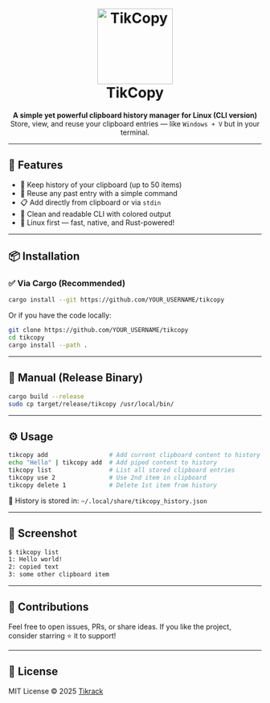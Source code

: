 <h1 align="center">
  <img width="150" alt="TikCopy" src="https://github.com/user-attachments/assets/c8159c90-be1c-402d-b79e-125a3a99d074" />
  <br />
  TikCopy
</h1>


<p align="center">
  <b>A simple yet powerful clipboard history manager for Linux (CLI version)</b><br/>
  Store, view, and reuse your clipboard entries — like <code>Windows + V</code> but in your terminal.
</p>

---

## 🚀 Features

- 🔁 Keep history of your clipboard (up to 50 items)
- 🧠 Reuse any past entry with a simple command
- 📋 Add directly from clipboard or via <code>stdin</code>
- 🧼 Clean and readable CLI with colored output
- 🐧 Linux first — fast, native, and Rust-powered!

---

## 📦 Installation

### ✅ Via Cargo (Recommended)

```bash
cargo install --git https://github.com/YOUR_USERNAME/tikcopy
```
Or if you have the code locally:
```bash
git clone https://github.com/YOUR_USERNAME/tikcopy
cd tikcopy
cargo install --path .
```

---

## 📁 Manual (Release Binary)

```bash
cargo build --release
sudo cp target/release/tikcopy /usr/local/bin/
```

---

## ⚙ Usage

```bash
tikcopy add                 # Add current clipboard content to history
echo "Hello" | tikcopy add  # Add piped content to history
tikcopy list                # List all stored clipboard entries
tikcopy use 2               # Use 2nd item in clipboard
tikcopy delete 1            # Delete 1st item from history
```

📂 History is stored in:
`~/.local/share/tikcopy_history.json`

---

## 📸 Screenshot

```bash
$ tikcopy list
1: Hello world!
2: copied text
3: some other clipboard item
```

---

## 🤝 Contributions

Feel free to open issues, PRs, or share ideas.
If you like the project, consider starring ⭐️ it to support!

---

## 🪪 License

MIT License © 2025 [Tikrack](https://github.com/tikrack)

